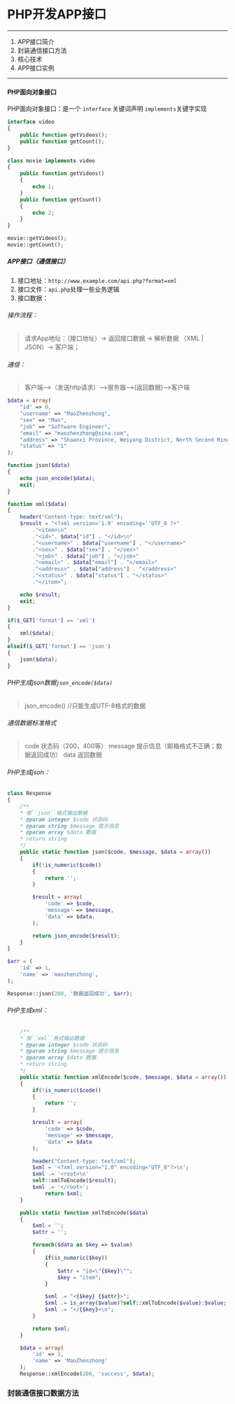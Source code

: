# PHP开发APP接口

***

1.  APP接口简介
2. 封装通信接口方法
3. 核心技术
4. APP接口实例

***

#### PHP面向对象接口

PHP面向对象接口：是一个 ``interface`` 关键词声明 ``implements``关键字实现 

```PHP
interface video
{
	public function getVideos();
	public function getCount();
}

class movie implements video
{
	public function getVideos()
	{
		echo 1;
	}
	public function getCount()
	{
		echo 2;
	}
}

movie::getVideos();
movie::getCount();
```

##### APP接口（通信接口）

1. 接口地址：```http://www.example.com/api.php?format=xml```
2. 接口文件：```api.php```处理一些业务逻辑
3. 接口数据：

###### 操作流程：

> 请求App地址：（接口地址）-> 返回接口数据 -> 解析数据 （XML | JSON）-> 客户端；

###### 通信：

> 客户端-->（发送http请求）-->服务器-->(返回数据)-->客户端

```PHP
$data = array(
	"id" => 0,
	"username" => "MaoZhenzhong",
	"sex" => "Man",
	"job" => "Software Engineer",
	"email" => "maozhenzhong@sina.com",
	"address" => "Shaanxi Province, Weiyang District, North Second Ring Road on the 8th Jintai Fortune Center A1401",
	"status" => "1"
);

function json($data)
{
	echo json_encode($data);
	exit;
}

function xml($data)
{
	header("Content-type: text/xml");
	$result = "<?xml version='1.0' encoding=''UTF_8 ?>"
		."<item>\n"
		."<id>". $data["id"] . "</id>\n"
		."<username>" . $data["username"] . "</username>"
		."<sex>" . $data["sex"] . "</sex>"
		."<job>" . $data["job"] . "</job>"
		."<email>" . $data["email"] . "</email>"
		."<address>" . $data["address"] . "</address>"
		."<status>" . $data["status"] . "</status>"
		."</item>";

	echo $result; 
	exit;
}

if($_GET['format'] == 'xml')
{
	xml($data);
}
elseif($_GET['format'] == 'json')
{
	json($data);
}

```

###### PHP生成json数据```json_encode($data)```

> json_encode() //只能生成UTF-8格式的数据

###### 通信数据标准格式

> code 		状态码（200，400等）
> message 	提示信息（邮箱格式不正确；数据返回成功）
> data 			返回数据

###### PHP生成json：

```PHP
class Response
{
	/**
	* 按``json``格式输出数据
	* @param integer $code 状态码
	* @param string $message 提示信息
	* @param array $data 数据
	* return string
	*/
	public static function json($code, $message, $data = array())
	{
		if(!is_numeric($code))
		{
			return '';
		}

		$result = array(
			'code' => $code,
			'message' => $message,
			'data' => $data,
		);

		return json_encode($result);
	}
}
```

```PHP
$arr = (
	'id' => 1,
	'name' => 'maozhenzhong',
);

Response::json(200, '数据返回成功', $arr);
```

###### PHP生成xml：

```PHP
	/**
	* 按``xml``格式输出数据
	* @param integer $code 状态码
	* @param string $message 提示信息
	* @param array $data 数据
	* return string
	*/
	public static function xmlEncode($code, $message, $data = array())
	{
		if(!is_numeric($code))
		{
			return '';
		}

		$result = array(
			'code' => $code,
			'message' => $message,
			'data' => $data
		);

		header("Content-type: text/xml");
		$xml = '<?xml version="1.0" encoding="UTF_8"?>\n';
		$xml .= '<root>\n'
		self::xmlToEncode($result);
		$xml .= '</root>';
			return $xml;
	}

	public static function xmlToEncode($data)
	{
		$xml = '';
		$attr = '';

		foreach($data as $key => $value)
		{
			if(is_numeric($key))
			{
				$attr = "id=\"{$key}\"";
				$key = "item";
			}

			$xml .= "<{$key} {$attr}>";
			$xml .= is_array($value)?self::xmlToEncode($value):$value;
			$xml .= "</{$key}>\n";
		}

		return $xml;
	}
```

```PHP
	$data = array(
		'id' => 1,
		'name' => 'MaoZhenzhong'
	);
	Response::xmlEncode(200, 'success', $data);
```
### 封装通信接口数据方法

###### 